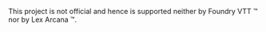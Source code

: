 This project is not official and hence is supported neither by Foundry VTT &trade; nor by Lex Arcana &trade;.